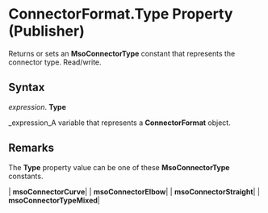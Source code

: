 
# ConnectorFormat.Type Property (Publisher)

Returns or sets an  **MsoConnectorType** constant that represents the connector type. Read/write.


## Syntax

 _expression_. **Type**

 _expression_A variable that represents a  **ConnectorFormat** object.


## Remarks

The  **Type** property value can be one of these **MsoConnectorType** constants.



| **msoConnectorCurve**|
| **msoConnectorElbow**|
| **msoConnectorStraight**|
| **msoConnectorTypeMixed**|
